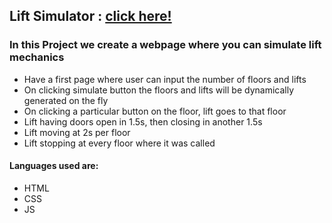 ## Lift Simulator : [click here!](https://elevator-simulator-pallavihegde.netlify.app/)
### In this Project we create a webpage where you can simulate lift mechanics 
* Have a first page where user can input the number of floors and lifts
* On clicking simulate button the floors and lifts will be dynamically generated on the fly
* On clicking a particular button on the floor, lift goes to that floor
* Lift having doors open in 1.5s, then closing in another 1.5s
* Lift moving at 2s per floor
* Lift stopping at every floor where it was called


#### Languages used are:
* HTML
* CSS
* JS
